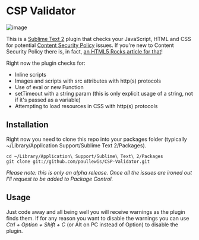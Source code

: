 # CSP Validator

![image](http://aerotwist.com/cspvalidator/screenshot.png)

This is a [Sublime Text 2](http://www.sublimetext.com/) plugin that checks your
JavaScript, HTML and CSS for potential [Content Security Policy](https://developer.chrome.com/extensions/contentSecurityPolicy.html) issues. If you're new to Content Security Policy
there is, in fact, [an HTML5 Rocks article for that](http://www.html5rocks.com/en/tutorials/security/content-security-policy/)!

Right now the plugin checks for:

- Inline scripts
- Images and scripts with src attributes with http(s) protocols
- Use of eval or new Function
- setTimeout with a string param (this is only explicit usage of a string, not if it's passed as a variable)
- Attempting to load resources in CSS with http(s) protocols

## Installation

Right now you need to clone this repo into your packages folder
(typically ~/Library/Application Support/Sublime Text 2/Packages).

```
cd ~/Library/Application\ Support/Sublime\ Text\ 2/Packages
git clone git://github.com/paullewis/CSP-Validator.git
```

_Please note: this is only an alpha release. Once all the issues are ironed out I'll request
to be added to Package Control._

## Usage

Just code away and all being well you will receive warnings as the plugin finds
them. If for any reason you want to disable the warnings you can use _Ctrl + Option + Shift + C_ (or Alt on PC instead of Option) to disable the plugin.
